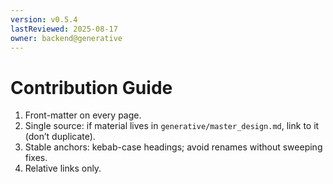 ```yaml
---
version: v0.5.4
lastReviewed: 2025-08-17
owner: backend@generative
---
```

# Contribution Guide
1. Front-matter on every page.
2. Single source: if material lives in `generative/master_design.md`, link to it (don’t duplicate).
3. Stable anchors: kebab-case headings; avoid renames without sweeping fixes.
4. Relative links only.
